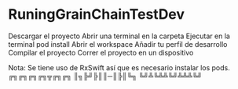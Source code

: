 # RuningGrainChainTestDev
Descargar el proyecto 
Abrir una terminal en la carpeta 
Ejecutar en la terminal pod install 
Abrir el workspace
Añadir tu perfil de desarrollo
Compilar el proyecto
Correr el proyecto en un dispositivo 

Nota: Se tiene uso de RxSwift así que es necesario instalar los pods.
╔╗╔╗╔╗╔╗╦╔╗╔╗
║╗╠╝╠║║─║╠║╚╗
╚╝╩╚╩╩╚╝╩╩╩╚╝

